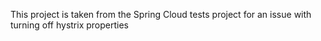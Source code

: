 This project is taken from the Spring Cloud tests project for an issue with turning off hystrix properties
